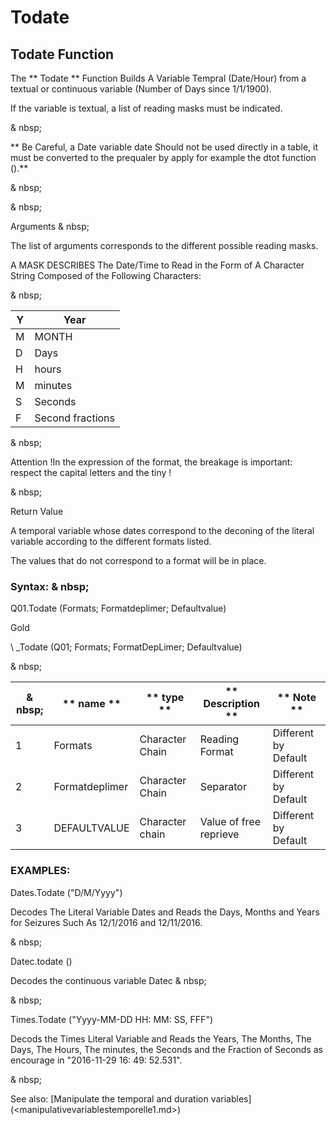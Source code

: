 # Todate

## Todate Function

The ** Todate ** Function Builds A Variable Tempral (Date/Hour) from a textual or continuous variable (Number of Days since 1/1/1900).

If the variable is textual, a list of reading masks must be indicated.

& nbsp;

** Be Careful, a Date variable date Should not be used directly in a table, it must be converted to the prequaler by apply for example the dtot function ().**

& nbsp;

& nbsp;

Arguments & nbsp;

The list of arguments corresponds to the different possible reading masks.

A MASK DESCRIBES The Date/Time to Read in the Form of A Character String Composed of the Following Characters:

& nbsp;

| Y | Year |
| --- | --- |
| M | MONTH |
| D | Days |
| H | hours |
| M | minutes |
| S | Seconds |
| F | Second fractions |


& nbsp;

Attention \!In the expression of the format, the breakage is important: respect the capital letters and the tiny \!

& nbsp;

Return Value

A temporal variable whose dates correspond to the deconing of the literal variable according to the different formats listed.

The values ​​that do not correspond to a format will be in place.

### Syntax: & nbsp;

Q01.Todate (Formats; Formatdeplimer; Defaultvalue)

Gold

\ _Todate (Q01; Formats; FormatDepLimer; Defaultvalue)

& nbsp;

| & nbsp; | ** name ** | ** type ** | ** Description ** | ** Note ** |
| --- | --- | --- | --- | --- |
| &#49; | Formats | Character Chain | Reading Format | Different by Default |
| &#50; | Formatdeplimer | Character Chain | Separator | Different by Default |
| &#51; | DEFAULTVALUE | Character chain | Value of free reprieve | Different by Default |

### EXAMPLES:

Dates.Todate ("D/M/Yyyy")

Decodes The Literal Variable Dates and Reads the Days, Months and Years for Seizures Such As 12/1/2016 and 12/11/2016.

& nbsp;

Datec.todate ()

Decodes the continuous variable Datec & nbsp;

& nbsp;

Times.Todate ("Yyyy-MM-DD HH: MM: SS, FFF")

Decods the Times Literal Variable and Reads the Years, The Months, The Days, The Hours, The minutes, the Seconds and the Fraction of Seconds as encourage in "2016-11-29 16: 49: 52.531".

& nbsp;

See also: [Manipulate the temporal and duration variables] (<manipulativevariablestemporelle1.md>)